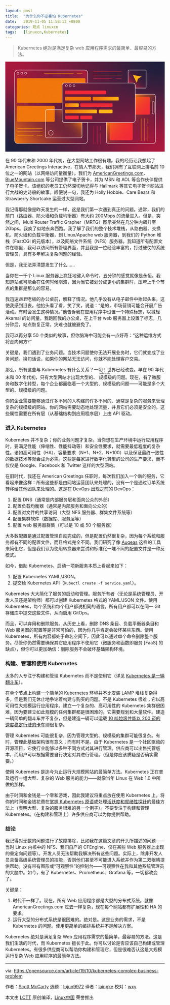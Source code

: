 ```yaml
---
layout: post
title:	"为什么你不必害怕 Kubernetes"
date:	2019-11-05 11:58:13 +0800 
categories:	观点 linuxcn 
tags:	[linuxcn,Kubernetes]
---
```




> 
> Kubernetes 绝对是满足复杂 web 应用程序需求的最简单、最容易的方法。
> 
> 
> 


![Digital creative of a browser on the internet](/Asserts/Images/album/201911/05/115817v397nh7jx3hx5ffs.png "Digital creative of a browser on the internet")


在 90 年代末和 2000 年代初，在大型网站工作很有趣。我的经历让我想起了 American Greetings Interactive，在情人节那天，我们拥有了互联网上排名前 10 位之一的网站（以网络访问量衡量）。我们为 [AmericanGreetings.com](http://AmericanGreetings.com)、[BlueMountain.com](http://BlueMountain.com) 等公司提供了电子贺卡，并为 MSN 和 AOL 等合作伙伴提供了电子贺卡。该组织的老员工仍然深切地记得与 Hallmark 等其它电子贺卡网站进行大战的史诗般的故事。顺便说一句，我还为 Holly Hobbie、Care Bears 和 Strawberry Shortcake 运营过大型网站。


我记得那就像是昨天发生的一样，这是我们第一次遇到真正的问题。通常，我们的前门（路由器、防火墙和负载均衡器）有大约 200Mbps 的流量进入。但是，突然之间，Multi Router Traffic Grapher（MRTG）图示突然在几分钟内飙升至 2Gbps。我疯了似地东奔西跑。我了解了我们的整个技术堆栈，从路由器、交换机、防火墙和负载平衡器，到 Linux/Apache web 服务器，到我们的 Python 堆栈（FastCGI 的元版本），以及网络文件系统（NFS）服务器。我知道所有配置文件在哪里，我可以访问所有管理界面，并且我是一位经验丰富的，打过硬仗的系统管理员，具有多年解决复杂问题的经验。


但是，我无法弄清楚发生了什么……


当你在一千个 Linux 服务器上疯狂地键入命令时，五分钟的感觉就像是永恒。我知道站点可能会在任何时候崩溃，因为当它被划分成更小的集群时，压垮上千个节点的集群是那么的容易。


我迅速*跑到*老板的办公桌前，解释了情况。他几乎没有从电子邮件中抬起头来，这使我感到沮丧。他抬头看了看，笑了笑，说道：“是的，市场营销可能会开展广告活动。有时会发生这种情况。”他告诉我在应用程序中设置一个特殊标志，以减轻 Akamai 的访问量。我跑回我的办公桌，在上千台 web 服务器上设置了标志，几分钟后，站点恢复正常。灾难也就被避免了。


我可以再分享 50 个类似的故事，但你脑海中可能会有一点好奇：“这种运维方式将走向何方?”


关键是，我们遇到了业务问题。当技术问题使你无法开展业务时，它们就变成了业务问题。换句话说，如果你的网站无法访问，你就不能处理客户交易。


那么，所有这些与 Kubernetes 有什么关系？一切！世界已经改变。早在 90 年代末和 00 年代初，只有大型网站才出现大型的、<ruby> 规模级 <rt>  web-scale </rt></ruby>的问题。现在，有了微服务和数字化转型，每个企业都面临着一个大型的、规模级的问题——可能是多个大型的、规模级的问题。


你的企业需要能够通过许多不同的人构建的许多不同的、通常是复杂的服务来管理复杂的规模级的网站。你的网站需要动态地处理流量，并且它们必须是安全的。这些属性需要在所有层（从基础结构到应用程序层）上由 API 驱动。


### 进入 Kubernetes


Kubernetes 并不复杂；你的业务问题才复杂。当你想在生产环境中运行应用程序时，要满足性能（伸缩性、性能抖动等）和安全性要求，就需要最低程度的复杂性。诸如高可用性（HA）、容量要求（N+1、N+2、N+100）以及保证最终一致性的数据技术等就会成为必需。这些是每家进行数字化转型的公司的生产要求，而不仅仅是 Google、Facebook 和 Twitter 这样的大型网站。


在旧时代，我还在 American Greetings 任职时，每次我们加入一个新的服务，它看起来像这样：所有这些都是由网站运营团队来处理的，没有一个是通过订单系统转移给其他团队来处理的。这是在 DevOps 出现之前的 DevOps：


1. 配置 DNS（通常是内部服务层和面向公众的外部）
2. 配置负载均衡器（通常是内部服务和面向公众的）
3. 配置对文件的共享访问（大型 NFS 服务器、群集文件系统等）
4. 配置集群软件（数据库、服务层等）
5. 配置 web 服务器群集（可以是 10 或 50 个服务器）


大多数配置是通过配置管理自动完成的，但是配置仍然很复杂，因为每个系统和服务都有不同的配置文件，而且格式完全不同。我们研究了像 [Augeas](http://augeas.net/) 这样的工具来简化它，但是我们认为使用转换器来尝试和标准化一堆不同的配置文件是一种反模式。


如今，借助 Kubernetes，启动一项新服务本质上看起来如下：


1. 配置 Kubernetes YAML/JSON。
2. 提交给 Kubernetes API（`kubectl create -f service.yaml`）。


Kubernetes 大大简化了服务的启动和管理。服务所有者（无论是系统管理员、开发人员还是架构师）都可以创建 Kubernetes 格式的 YAML/JSON 文件。使用 Kubernetes，每个系统和每个用户都说相同的语言。所有用户都可以在同一 Git 存储库中提交这些文件，从而启用 GitOps。


而且，可以弃用和删除服务。从历史上看，删除 DNS 条目、负载平衡器条目和 Web 服务器的配置等是非常可怕的，因为你几乎肯定会破坏某些东西。使用 Kubernetes，所有内容都处于命名空间下，因此可以通过单个命令删除整个服务。尽管你仍然需要确保其它应用程序不使用它（微服务和函数即服务 [FaaS] 的缺点），但你可以更加确信：删除服务不会破坏基础架构环境。


### 构建、管理和使用 Kubernetes


太多的人专注于构建和管理 Kubernetes 而不是使用它（详见 [Kubernetes 是一辆翻斗车](/article-11011-1.html)）。


在单个节点上构建一个简单的 Kubernetes 环境并不比安装 LAMP 堆栈复杂得多，但是我们无休止地争论着构建与购买的问题。不是 Kubernetes 很难；它以高可用性大规模运行应用程序。建立一个复杂的、高可用性的 Kubernetes 集群很困难，因为要建立如此规模的任何集群都是很困难的。它需要规划和大量软件。建造一辆简单的翻斗车并不复杂，但是建造一辆可以运载 [10 吨垃圾并能以 200 迈的速度稳定行驶的卡车](http://crunchtools.com/kubernetes-10-ton-dump-truck-handles-pretty-well-200-mph/)则很复杂。


管理 Kubernetes 可能很复杂，因为管理大型的、规模级的集群可能很复杂。有时，管理此基础架构很有意义；而有时不是。由于 Kubernetes 是一个社区驱动的开源项目，它使行业能够以多种不同方式对其进行管理。供应商可以出售托管版本，而用户可以根据需要自行决定对其进行管理。（但是你应该质疑是否确实需要。）


使用 Kubernetes 是迄今为止运行大规模网站的最简单方法。Kubernetes 正在普及运行一组大型、复杂的 Web 服务的能力——就像当年 Linux 在 Web 1.0 中所做的那样。


由于时间和金钱是一个零和游戏，因此我建议将重点放在使用 Kubernetes 上。将你的时间和金钱花费在[掌握 Kubernetes 原语](/article-11036-1.html)或处理[活跃度和就绪性探针](https://srcco.de/posts/kubernetes-liveness-probes-are-dangerous.html)的最佳方法上（表明大型、复杂的服务很难的另一个例子）。不要专注于构建和管理 Kubernetes。（在构建和管理上）许多供应商可以为你提供帮助。


### 结论


我记得对无数的问题进行了故障排除，比如我在这篇文章的开头所描述的问题——当时 Linux 内核中的 NFS、我们自产的 CFEngine、仅在某些 Web 服务器上出现的重定向问题等）。开发人员无法帮助我解决所有这些问题。实际上，除非开发人员具备高级系统管理员的技能，否则他们甚至不可能进入系统并作为第二双眼睛提供帮助。没有带有图形或“可观察性”的控制台——可观察性在我和其他系统管理员的大脑中。如今，有了 Kubernetes、Prometheus、Grafana 等，一切都改变了。


关键是：


1. 时代不一样了。现在，所有 Web 应用程序都是大型的分布式系统。就像 AmericanGreetings.com 过去一样复杂，现在每个网站都有扩展性和 HA 的要求。
2. 运行大型的分布式系统是很困难的。绝对是。这是业务的需求，不是 Kubernetes 的问题。使用更简单的编排系统并不是解决方案。


Kubernetes 绝对是满足复杂 Web 应用程序需求的最简单，最容易的方法。这是我们生活的时代，而 Kubernetes 擅长于此。你可以讨论是否应该自己构建或管理 Kubernetes。有很多供应商可以帮助你构建和管理它，但是很难否认这是大规模运行复杂 Web 应用程序的最简单方法。




---


via: <https://opensource.com/article/19/10/kubernetes-complex-business-problem>


作者：[Scott McCarty](https://opensource.com/users/fatherlinux) 选题：[lujun9972](https://github.com/lujun9972) 译者：[laingke](https://github.com/laingke) 校对：[wxy](https://github.com/wxy)


本文由 [LCTT](https://github.com/LCTT/TranslateProject) 原创编译，[Linux中国](https://linux.cn/) 荣誉推出
